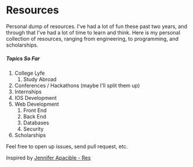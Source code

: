 Resources
=========

Personal dump of resources. I've had a lot of fun these past two years, and through that I've had a lot of time to learn and think. Here is my personal collection of resources, ranging from engineering, to programming, and scholarships.

##### Topics So Far
1. College Lyfe
    1. Study Abroad
2. Conferences / Hackathons (maybe I'll split them up)
3. Internships
4. IOS Development
5. Web Development 
    1. Front End
    2. Back End
    3. Databases
    4. Security
6. Scholarships

Feel free to open up issues, send pull request, etc.


Inspired by [Jennifer Apacible - Res](https://github.com/japacible/res)

